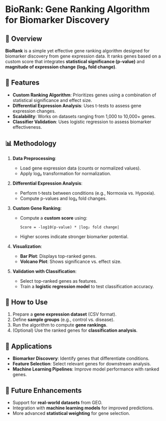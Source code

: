 # BioRank: Gene Ranking Algorithm for Biomarker Discovery

## 📌 Overview
**BioRank** is a simple yet effective gene ranking algorithm designed for biomarker discovery from gene expression data. It ranks genes based on a custom score that integrates **statistical significance (p-value)** and **magnitude of expression change (log₂ fold change)**.

## 🚀 Features
- **Custom Ranking Algorithm**: Prioritizes genes using a combination of statistical significance and effect size.
- **Differential Expression Analysis**: Uses t-tests to assess gene expression changes.
- **Scalability**: Works on datasets ranging from 1,000 to 10,000+ genes.
- **Classifier Validation**: Uses logistic regression to assess biomarker effectiveness.

## 📊 Methodology
1. **Data Preprocessing**:
   - Load gene expression data (counts or normalized values).
   - Apply log₂ transformation for normalization.

2. **Differential Expression Analysis**:
   - Perform t-tests between conditions (e.g., Normoxia vs. Hypoxia).
   - Compute p-values and log₂ fold changes.

3. **Custom Gene Ranking**:
   - Compute a **custom score** using:
     ```
     Score = -log10(p-value) * |log₂ fold change|
     ```
   - Higher scores indicate stronger biomarker potential.

4. **Visualization**:
   - **Bar Plot**: Displays top-ranked genes.
   - **Volcano Plot**: Shows significance vs. effect size.

5. **Validation with Classification**:
   - Select top-ranked genes as features.
   - Train a **logistic regression model** to test classification accuracy.

## 📂 How to Use
1. Prepare a **gene expression dataset** (CSV format).
2. Define **sample groups** (e.g., control vs. disease).
3. Run the algorithm to compute **gene rankings**.
4. (Optional) Use the ranked genes for **classification analysis**.

## 🔬 Applications
- **Biomarker Discovery**: Identify genes that differentiate conditions.
- **Feature Selection**: Select relevant genes for downstream analysis.
- **Machine Learning Pipelines**: Improve model performance with ranked genes.

## 📌 Future Enhancements
- Support for **real-world datasets** from GEO.
- Integration with **machine learning models** for improved predictions.
- More advanced **statistical weighting** for gene selection.
